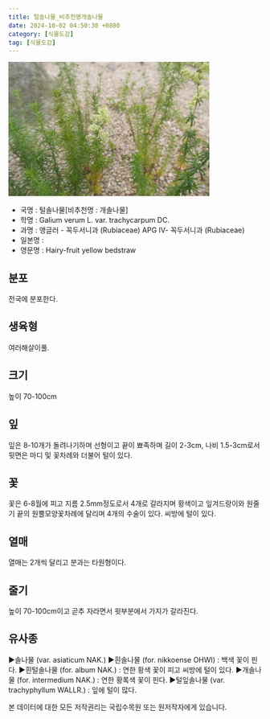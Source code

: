 ```yaml
---
title: 털솔나물_비추천명개솔나물
date: 2024-10-02 04:50:30 +0800
category: [식물도감]
tag: [식물도감]
---
```




![털솔나물[비추천명 : 개솔나물]](/assets/img/fileUpload/plants/basic/Rubiaceae/Galium/P000005826/P000005826_202205_1_th2.jpg)
- 국명 : 털솔나물[비추천명 : 개솔나물]
- 학명 : Galium verum L. var. trachycarpum DC.
- 과명 : 앵글러 - 꼭두서니과 (Rubiaceae) APG Ⅳ- 꼭두서니과 (Rubiaceae)
- 일본명 : 
- 영문명 : Hairy-fruit yellow bedstraw


## 분포
전국에 분포한다.
## 생육형
여러해살이풀.
## 크기
높이 70-100cm
## 잎
잎은 8-10개가 돌려나기하며 선형이고 끝이 뾰족하며 길이 2-3cm, 나비 1.5-3cm로서 뒷면은 마디 및 꽃차례와 더불어 털이 있다.
## 꽃
꽃은 6-8월에 피고 지름 2.5mm정도로서 4개로 갈라지며 황색이고 잎겨드랑이와 원줄기 끝의 원뿔모양꽃차례에 달리며 4개의 수술이 있다. 씨방에 털이 있다.
## 열매
열매는 2개씩 달리고 분과는 타원형이다.
## 줄기
높이 70-100cm이고 곧추 자라면서 윗부분에서 가지가 갈라진다.
## 유사종
▶솔나물 (var. asiaticum NAK.) 
▶흰솔나물 (for. nikkoense OHWI) : 백색 꽃이 핀다. 
▶흰털솔나물 (for. album NAK.) : 연한 황색 꽃이 피고 씨방에 털이 있다. 
▶개솔나물 (for. intermedium NAK.) : 연한 황록색 꽃이 핀다. 
▶털잎솔나물 (var. trachyphyllum WALLR.) : 잎에 털이 많다.






본 데이터에 대한 모든 저작권리는 국립수목원 또는 원저작자에게 있습니다.
